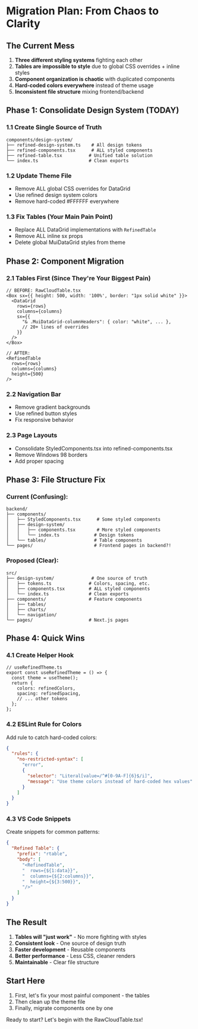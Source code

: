# Migration Plan: From Chaos to Clarity

## The Current Mess
1. **Three different styling systems** fighting each other
2. **Tables are impossible to style** due to global CSS overrides + inline styles
3. **Component organization is chaotic** with duplicated components
4. **Hard-coded colors everywhere** instead of theme usage
5. **Inconsistent file structure** mixing frontend/backend

## Phase 1: Consolidate Design System (TODAY)

### 1.1 Create Single Source of Truth
```
components/design-system/
├── refined-design-system.ts    # All design tokens
├── refined-components.tsx      # ALL styled components
├── refined-table.tsx          # Unified table solution
└── index.ts                   # Clean exports
```

### 1.2 Update Theme File
- Remove ALL global CSS overrides for DataGrid
- Use refined design system colors
- Remove hard-coded #FFFFFF everywhere

### 1.3 Fix Tables (Your Main Pain Point)
- Replace ALL DataGrid implementations with `RefinedTable`
- Remove ALL inline sx props
- Delete global MuiDataGrid styles from theme

## Phase 2: Component Migration

### 2.1 Tables First (Since They're Your Biggest Pain)
```tsx
// BEFORE: RawCloudTable.tsx
<Box sx={{ height: 500, width: '100%', border: "1px solid white" }}>
  <DataGrid
    rows={rows}
    columns={columns}
    sx={{
      "& .MuiDataGrid-columnHeaders": { color: "white", ... },
      // 20+ lines of overrides
    }}
  />
</Box>

// AFTER: 
<RefinedTable 
  rows={rows} 
  columns={columns} 
  height={500}
/>
```

### 2.2 Navigation Bar
- Remove gradient backgrounds
- Use refined button styles
- Fix responsive behavior

### 2.3 Page Layouts
- Consolidate StyledComponents.tsx into refined-components.tsx
- Remove Windows 98 borders
- Add proper spacing

## Phase 3: File Structure Fix

### Current (Confusing):
```
backend/
├── components/
│   ├── StyledComponents.tsx      # Some styled components
│   ├── design-system/
│   │   ├── components.tsx        # More styled components
│   │   └── index.ts             # Design tokens
│   └── tables/                  # Table components
└── pages/                       # Frontend pages in backend?!
```

### Proposed (Clear):
```
src/
├── design-system/              # One source of truth
│   ├── tokens.ts              # Colors, spacing, etc.
│   ├── components.tsx         # ALL styled components
│   └── index.ts               # Clean exports
├── components/                # Feature components
│   ├── tables/
│   ├── charts/
│   └── navigation/
└── pages/                     # Next.js pages
```

## Phase 4: Quick Wins

### 4.1 Create Helper Hook
```tsx
// useRefinedTheme.ts
export const useRefinedTheme = () => {
  const theme = useTheme();
  return {
    colors: refinedColors,
    spacing: refinedSpacing,
    // ... other tokens
  };
};
```

### 4.2 ESLint Rule for Colors
Add rule to catch hard-coded colors:
```json
{
  "rules": {
    "no-restricted-syntax": [
      "error",
      {
        "selector": "Literal[value=/^#[0-9A-F]{6}$/i]",
        "message": "Use theme colors instead of hard-coded hex values"
      }
    ]
  }
}
```

### 4.3 VS Code Snippets
Create snippets for common patterns:
```json
{
  "Refined Table": {
    "prefix": "rtable",
    "body": [
      "<RefinedTable",
      "  rows={${1:data}}",
      "  columns={${2:columns}}",
      "  height={${3:500}}",
      "/>"
    ]
  }
}
```

## The Result

1. **Tables will "just work"** - No more fighting with styles
2. **Consistent look** - One source of design truth
3. **Faster development** - Reusable components
4. **Better performance** - Less CSS, cleaner renders
5. **Maintainable** - Clear file structure

## Start Here

1. First, let's fix your most painful component - the tables
2. Then clean up the theme file
3. Finally, migrate components one by one

Ready to start? Let's begin with the RawCloudTable.tsx! 